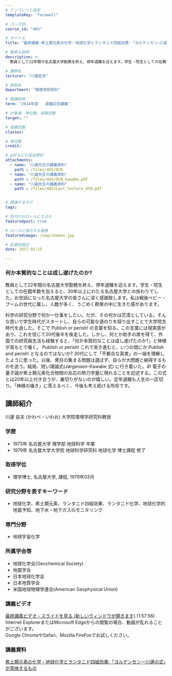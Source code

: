 ```yaml
---
# テンプレート指定
templateKey: "farewell"

# コースID
course_id: "465"

# タイトル
title: "最終講義-希土類元素の化学・地球化学とランタニド四組効果:「ヨルゲンセン―川邊の式」が意味するもの-2014"

# 簡単な説明
description: >-
  教員として22年間の名古屋大学勤務を終え、停年退職を迎えます。学生・院生としての在籍年数を加えると、30年以上にわたる名古屋大学との係わりでした。お世話になった名古屋大学の皆さんに深く感謝致します...

# 講師名
lecturer: "川邊岩夫"

# 部局名
department: "環境学研究科"

# 開講時限
term: "2014年度	退職記念講義"

# 対象者、単位数、授業回数
target: ""

# 授業回数
classes: 

# 単位数
credit: 

# pdfなどの追加資料
attachments: 
  - name: "川邉先生の講義資料" 
    path : /files/465/OCN
  - name: "川邉先生の講義資料" 
    path : /files/465/OCN_kawabe.pdf
  - name: "川邉先生の講義資料" 
    path : /files/465/Last_lecture_OCN.pdf


# 関連するタグ
tags:

# 色付けのロールにするか
featuredpost: true

# ロールに表示する画像
featuredimage: /img/chemex.jpg

# 記事投稿日
date: 2017-02-15

---
```

### 何か本質的なことは成し遂げたのか? 

教員として22年間の名古屋大学勤務を終え、停年退職を迎えます。学生・院生としての在籍年数を加えると、30年以上にわたる名古屋大学との係わりでした。お世話になった名古屋大学の皆さんに深く感謝致します。私は戦後ベビー・ブームの世代に属し、人数が多く、うごめく群衆の中に生きた感があります。 

科学の研究分野で何か一仕事をしたい。だが、その何かは茫漠としている。そんな思いで学生時代がスタートし、自らの可能な道のりを探り出すことで大学院生時代を過した。そこで Publish or perish! の言葉を知る。この言葉には現実感があり、これを信じて20代後半を疾走した。しかし、何とか助手の席を得て、外国での研究員生活も経験すると、「何か本質的なことは成し遂げたのか?」と神様が耳もとで囁く。 Publish or perish! これで突き進むと、いつの間にか Publish and perish! となるのではないか? 30代にして「不都合な真実」の一端を理解したように思った。以後、衆目の集まる問題は選ばず、自らが大問題と納得するものを追う。結局、短い理論式(J&oslash;rgensen-Kawabe 式) に行き着いた。4f 電子の量子論が希土類元素化合物間の反応の熱力学量に現れることを記述する。この式とは20年以上付き合うが、裏切りがないのが嬉しい。定年退職も人生の一区切り。「神様の囁き」に答えるべく、今後も考え続ける所存です。
## 講師紹介

川邊 岩夫 (かわべ・いわお) 大学院環境学研究科教授 

### 学歴

  * 1973年 名古屋大学 理学部 地球科学 卒業
  * 1979年 名古屋大学大学院 地球科学研究科 地球化学 博士課程 修了

### 取得学位

  * 理学博士, 名古屋大学, 課程, 1979年03月

### 研究分野を表すキーワード

  * 地球化学、希土類元素、ランタニド四組効果、ランタニド化学、地球化学的地震予知、地下水・地下ガスのモニタリング

### 専門分野

  * 地球宇宙化学

### 所属学会等

  * 地球化学会(Geochemical Society)
  * 地震学会
  * 日本地球化学会
  * 日本地質学会
  * 米国地球物理学連合(American Geophysical Union)
### 講義ビデオ

[最終講義ビデオ・スライドを見る (新しいウィンドウが開きます)](http://nuvideo.media.nagoya-u.ac.jp/embed/b428cc93bb6b24e485676c1c31c9cb11774caf7b) (1:57:56)  
Internet ExplorerまたはMicrosoft Edgeからの閲覧の場合、動画が乱れることがございます。  
Google ChromeやSafari、Mozilla FireFoxでお試しください。 

### 講義資料


[希土類元素の化学・地球化学とランタニド四組効果:「ヨルゲンセンー川邊の式」が意味するもの](/files/465/Last_lecture_OCN.pdf) 
